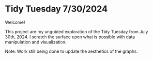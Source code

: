 # Tidy Tuesday 7/30/2024

Welcome!

This project are my unguided exploration of the Tidy Tuesday from July 30th, 2024. I scratch the surface upon what is possible with data manipulation and visualization.

Note: Work still being done to update the aesthetics of the graphs.
